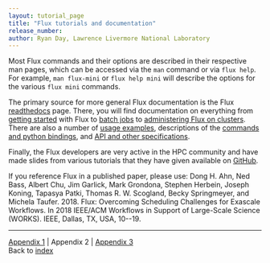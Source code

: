```yaml
---
layout: tutorial_page
title: "Flux tutorials and documentation"
release_number:
author: Ryan Day, Lawrence Livermore National Laboratory
---
```


Most Flux commands and their options are described in their respective man pages, which can be accessed via the `man` command or via `flux help`. For example, `man flux-mini` or `flux help mini` will describe the options for the various `flux mini` commands.

The primary source for more general Flux documentation is the Flux [readthedocs](https://flux-framework.readthedocs.io/en/latest/index.html) page. There, you will find documentation on everything from [getting started](https://flux-framework.readthedocs.io/en/latest/quickstart.html#) with Flux to [batch jobs](https://flux-framework.readthedocs.io/en/latest/batch.html) to [administering Flux on clusters](https://flux-framework.readthedocs.io/en/latest/adminguide.html). There are also a number of [usage examples](https://flux-framework.readthedocs.io/projects/flux-workflow-examples/en/latest/index.html), descriptions of the [commands and python bindings](https://flux-framework.readthedocs.io/projects/flux-core/en/latest/index.html), and [API and other specifications](https://flux-framework.readthedocs.io/projects/flux-rfc/en/latest/index.html).

Finally, the Flux developers are very active in the HPC community and have made slides from various tutorials that they have given available on [GitHub](https://github.com/flux-framework/Tutorials).

If you reference Flux in a published paper, please use:
Dong H. Ahn, Ned Bass, Albert Chu, Jim Garlick, Mark Grondona, Stephen Herbein, Joseph Koning, Tapasya Patki, Thomas R. W. Scogland, Becky Springmeyer, and Michela Taufer. 2018. Flux: Overcoming Scheduling Challenges for Exascale Workflows. In 2018 IEEE/ACM Workflows in Support of Large-Scale Science (WORKS). IEEE, Dallas, TX, USA, 10--19.

---
[Appendix 1](/flux/appendix1) | Appendix 2 | [Appendix 3](/flux/appendix3)  
Back to [index](/flux/index)

